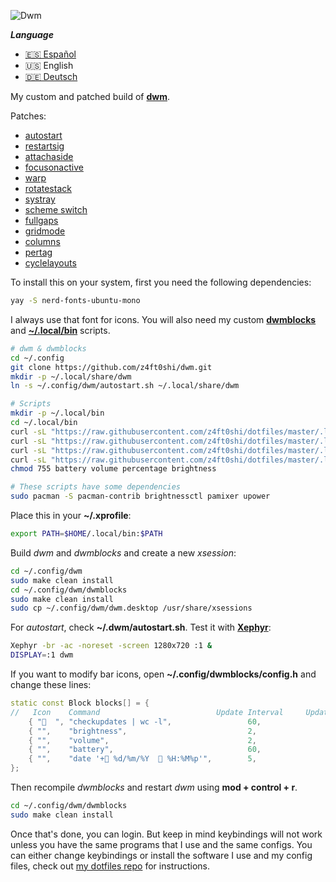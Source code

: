 ![Dwm](https://raw.githubusercontent.com/z4ft0shi/dotfiles/master/.screenshots/dwm.png)

***Language***
- [🇪🇸 Español](./README.es.md)
- 🇺🇸 English
- [🇩🇪 Deutsch](./README.de.md)

My custom and patched build of **[dwm](https://dwm.suckless.org/)**.

Patches:
- [autostart](https://dwm.suckless.org/patches/autostart/dwm-autostart-20200610-cb3f58a.diff)
- [restartsig](https://dwm.suckless.org/patches/restartsig/dwm-restartsig-20180523-6.2.diff)
- [attachaside](https://dwm.suckless.org/patches/attachaside/dwm-attachaside-6.1.diff)
- [focusonactive](https://dwm.suckless.org/patches/focusonnetactive/dwm-focusonnetactive-6.2.diff)
- [warp](https://dwm.suckless.org/patches/warp/dwm-warp-6.2.diff)
- [rotatestack](https://dwm.suckless.org/patches/rotatestack/dwm-rotatestack-20161021-ab9571b.diff)
- [systray](https://dwm.suckless.org/patches/systray/dwm-systray-20200610-f09418b.diff)
- [scheme switch](https://dwm.suckless.org/patches/scheme_switch/dwm-scheme_switch-20170804-ceac8c9.diff)
- [fullgaps](https://dwm.suckless.org/patches/fullgaps/dwm-fullgaps-20200508-7b77734.diff)
- [gridmode](https://dwm.suckless.org/patches/gridmode/dwm-gridmode-20170909-ceac8c9.diff)
- [columns](https://dwm.suckless.org/patches/columns/dwm-columns-6.0.diff)
- [pertag](https://dwm.suckless.org/patches/pertag/)
- [cyclelayouts](https://dwm.suckless.org/patches/cyclelayouts/dwm-cyclelayouts-20180524-6.2.diff)

To install this on your system, first you need the following dependencies:

```bash
yay -S nerd-fonts-ubuntu-mono
```

I always use that font for icons.
You will also need my custom
**[dwmblocks](https://github.com/z4ft0shi/dwm/tree/master/dwmblocks)**
and **[~/.local/bin](https://github.com/z4ft0shi/dotfiles/tree/master/.local/bin)**
scripts.

```bash
# dwm & dwmblocks
cd ~/.config
git clone https://github.com/z4ft0shi/dwm.git
mkdir -p ~/.local/share/dwm
ln -s ~/.config/dwm/autostart.sh ~/.local/share/dwm

# Scripts
mkdir -p ~/.local/bin
cd ~/.local/bin
curl -sL "https://raw.githubusercontent.com/z4ft0shi/dotfiles/master/.local/bin/battery" -o battery
curl -sL "https://raw.githubusercontent.com/z4ft0shi/dotfiles/master/.local/bin/volume" -o volume
curl -sL "https://raw.githubusercontent.com/z4ft0shi/dotfiles/master/.local/bin/percentage" -o percentage
curl -sL "https://raw.githubusercontent.com/z4ft0shi/dotfiles/master/.local/bin/brightness" -o brightness
chmod 755 battery volume percentage brightness

# These scripts have some dependencies
sudo pacman -S pacman-contrib brightnessctl pamixer upower
```

Place this in your **~/.xprofile**:

```bash
export PATH=$HOME/.local/bin:$PATH
```

Build *dwm* and *dwmblocks* and create a new *xsession*:

```bash
cd ~/.config/dwm
sudo make clean install
cd ~/.config/dwm/dwmblocks
sudo make clean install
sudo cp ~/.config/dwm/dwm.desktop /usr/share/xsessions
```

For *autostart*, check **~/.dwm/autostart.sh**.
Test it with **[Xephyr](https://wiki.archlinux.org/index.php/Xephyr)**:

```bash
Xephyr -br -ac -noreset -screen 1280x720 :1 &
DISPLAY=:1 dwm
```

If you want to modify bar icons, open **~/.config/dwmblocks/config.h**
and change these lines:

```cpp
static const Block blocks[] = {
//   Icon    Command                          Update Interval     Update Signal
    { "  ", "checkupdates | wc -l",                 60,               0 },
    { "",    "brightness",                           2,                0 },
    { "",    "volume",                               2,                0 },
    { "",    "battery",                              60,               0 },
    { "",    "date '+ %d/%m/%Y   %H:%M%p'",        5,                0 },
};
```

Then recompile *dwmblocks* and restart *dwm* using **mod + control + r**.

```bash
cd ~/.config/dwm/dwmblocks
sudo make clean install
```

Once that's done, you can login. But keep in mind keybindings will not work
unless you have the same programs that I use and the same configs. You can
either change keybindings or install the software I use and my config files,
check out [my dotfiles repo](https://github.com/z4ft0shi/dotfiles#keybindings)
for instructions.
